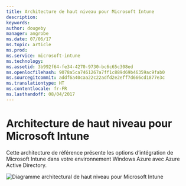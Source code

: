 ```yaml
---
title: Architecture de haut niveau pour Microsoft Intune
description: 
keywords: 
author: dougeby
manager: angrobe
ms.date: 07/06/17
ms.topic: article
ms.prod: 
ms.service: microsoft-intune
ms.technology: 
ms.assetid: 3b992f64-fe34-4270-9730-bc6c65c308ed
ms.openlocfilehash: 9078a5ca7461267a7ff1c889d69b46359ac9fab0
ms.sourcegitcommit: addf6a40caa22c22adfd2e2eff7d666cd1877e3c
ms.translationtype: HT
ms.contentlocale: fr-FR
ms.lasthandoff: 08/04/2017
---
```

# <a name="high-level-architecture-for-microsoft-intune"></a>Architecture de haut niveau pour Microsoft Intune
Cette architecture de référence présente les options d’intégration de Microsoft Intune dans votre environnement Windows Azure avec Azure Active Directory.  

![Diagramme architectural de haut niveau pour Microsoft Intune](/intune/media/intunearchitecture.svg)
